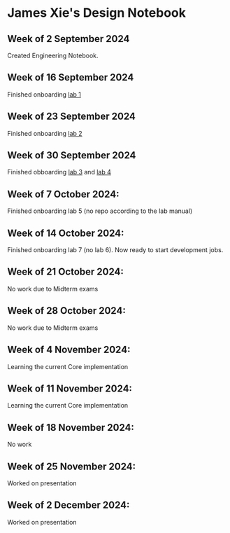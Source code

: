 # James Xie's Design Notebook

## Week of 2 September 2024
Created Engineering Notebook.

## Week of 16 September 2024
Finished onboarding [lab 1](https://github.com/CosmoJX/onboarding-lab-1)

## Week of 23 September 2024
Finished onboarding [lab 2](https://github.com/CosmoJX/onboarding-lab-2)

## Week of 30 September 2024
Finished obboarding [lab 3](https://github.com/CosmoJX/onboarding-lab-3) and [lab 4](https://github.com/CosmoJX/onboarding-lab-4)

## Week of 7 October 2024:
Finished onboarding lab 5 (no repo according to the lab manual)

## Week of 14 October 2024:
Finished onboarding lab 7 (no lab 6).
Now ready to start development jobs.

## Week of 21 October 2024:
No work due to Midterm exams

## Week of 28 October 2024:
No work due to Midterm exams

## Week of 4 November 2024:
Learning the current Core implementation

## Week of 11 November 2024:
Learning the current Core implementation

## Week of 18 November 2024:
No work

## Week of 25 November 2024:
Worked on presentation

## Week of 2 December 2024:
Worked on presentation


